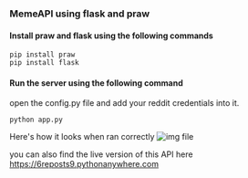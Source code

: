 ### MemeAPI using flask and praw

#### Install praw and flask using the following commands

```
pip install praw
pip install flask
```

#### Run the server using the following command

open the config.py file and add your reddit credentials into it.
```
python app.py
```

Here's how it looks when ran correctly
![img file](https://github.com/jaychandra6/MemeAPI/blob/main/screenshot.png)

you can also find the live version of this API here
https://6reposts9.pythonanywhere.com
